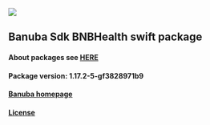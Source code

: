 [![](https://www.banuba.com/hubfs/Banuba_November2018/Images/Banuba%20SDK.png)](https://docs.banuba.com/far-sdk/tutorials/development/basic_integration?platform=ios)

## Banuba Sdk BNBHealth swift package

#### About packages see [HERE](https://docs.banuba.com/far-sdk/tutorials/development/installation?platform=ios)

#### Package version: **1.17.2-5-gf3828971b9**

#### **[Banuba homepage](https://banuba.com)**

#### **[License](https://www.banuba.com/terms)**
